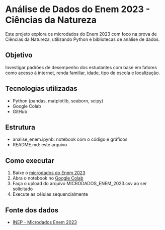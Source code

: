 # Análise de Dados do Enem 2023 - Ciências da Natureza

Este projeto explora os microdados do Enem 2023 com foco na prova de Ciências da Natureza, utilizando Python e bibliotecas de análise de dados.

## Objetivo

Investigar padrões de desempenho dos estudantes com base em fatores como acesso à internet, renda familiar, idade, tipo de escola e localização.

## Tecnologias utilizadas

- Python (pandas, matplotlib, seaborn, scipy)
- Google Colab
- GitHub

## Estrutura

- analise_enem.ipynb: notebook com o código e gráficos
- README.md: este arquivo

## Como executar

1. Baixe o [microdados do Enem 2023](https://www.gov.br/inep/pt-br/acesso-a-informacao/dados-abertos/microdados/enem)
2. Abra o notebook no [Google Colab](https://colab.research.google.com/)
3. Faça o upload do arquivo MICRODADOS_ENEM_2023.csv ao ser solicitado
4. Execute as células sequencialmente

## Fonte dos dados

- [INEP - Microdados Enem 2023](https://www.gov.br/inep/pt-br/acesso-a-informacao/dados-abertos/microdados/enem)
